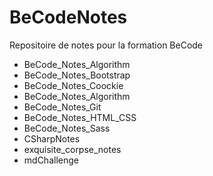 # BeCodeNotes
Repositoire de notes pour la formation BeCode
- BeCode_Notes_Algorithm
- BeCode_Notes_Bootstrap
- BeCode_Notes_Coockie
- BeCode_Notes_Algorithm
- BeCode_Notes_Git
- BeCode_Notes_HTML_CSS
- BeCode_Notes_Sass
- CSharpNotes
- exquisite_corpse_notes
- mdChallenge
